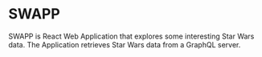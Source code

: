 # SWAPP 
SWAPP is React Web Application that explores some interesting Star Wars data. The Application retrieves Star Wars data from a GraphQL server.